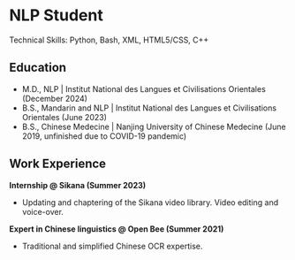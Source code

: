 # NLP Student  
Technical Skills: Python, Bash, XML, HTML5/CSS, C++  

## Education  
- M.D., NLP | Institut National des Langues et Civilisations Orientales (December 2024)
- B.S., Mandarin and NLP | Institut National des Langues et Civilisations Orientales (June 2023)
- B.S., Chinese Medecine | Nanjing University of Chinese Medecine (June 2019, unfinished due to COVID-19 pandemic)  

## Work Experience  
**Internship @ Sikana (Summer 2023)**  
- Updating and chaptering of the Sikana video library. Video editing and voice-over.  

**Expert in Chinese linguistics @ Open Bee (Summer 2021)**  
- Traditional and simplified Chinese OCR expertise.
